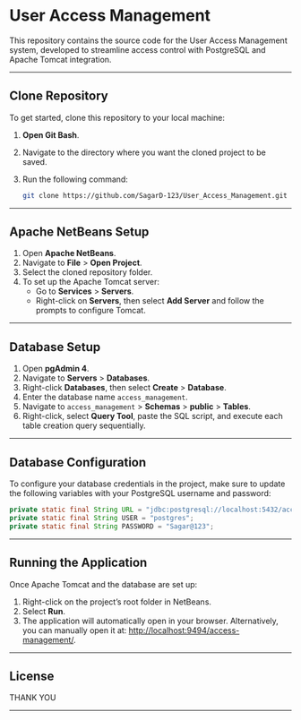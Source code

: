 # User Access Management

This repository contains the source code for the User Access Management system, developed to streamline access control with PostgreSQL and Apache Tomcat integration.

---

## Clone Repository

To get started, clone this repository to your local machine:

1. **Open Git Bash**.
2. Navigate to the directory where you want the cloned project to be saved.
3. Run the following command:

   ```bash
   git clone https://github.com/SagarD-123/User_Access_Management.git
   ```

---

## Apache NetBeans Setup

1. Open **Apache NetBeans**.
2. Navigate to **File** > **Open Project**.
3. Select the cloned repository folder.
4. To set up the Apache Tomcat server:
   - Go to **Services** > **Servers**.
   - Right-click on **Servers**, then select **Add Server** and follow the prompts to configure Tomcat.

---

## Database Setup

1. Open **pgAdmin 4**.
2. Navigate to **Servers** > **Databases**.
3. Right-click **Databases**, then select **Create** > **Database**.
4. Enter the database name `access_management`.
5. Navigate to `access_management` > **Schemas** > **public** > **Tables**.
6. Right-click, select **Query Tool**, paste the SQL script, and execute each table creation query sequentially.

---

## Database Configuration

To configure your database credentials in the project, make sure to update the following variables with your PostgreSQL username and password:

   ```java
   private static final String URL = "jdbc:postgresql://localhost:5432/access_management";
   private static final String USER = "postgres";
   private static final String PASSWORD = "Sagar@123";
   ```

---

## Running the Application

Once Apache Tomcat and the database are set up:

1. Right-click on the project’s root folder in NetBeans.
2. Select **Run**.
3. The application will automatically open in your browser. Alternatively, you can manually open it at: [http://localhost:9494/access-management/](http://localhost:9494/access-management/).

---

## License

THANK YOU


---


